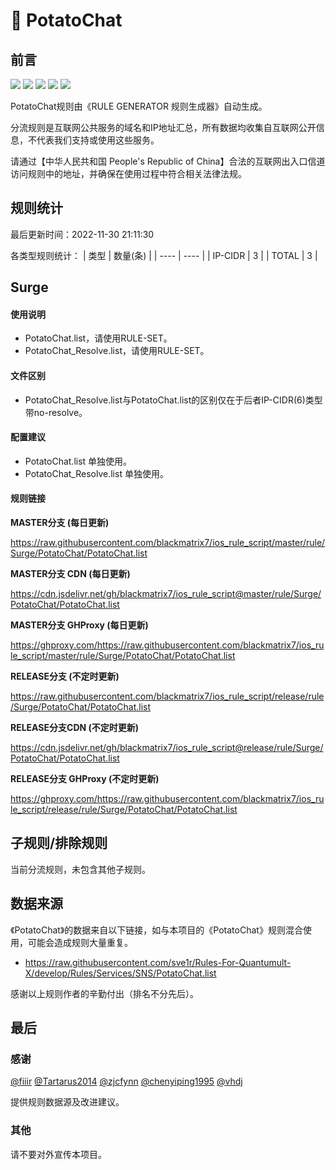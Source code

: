 # 🧸 PotatoChat

## 前言

![](https://shields.io/badge/-移除重复规则-ff69b4) ![](https://shields.io/badge/-DOMAIN与DOMAIN--SUFFIX合并-green) ![](https://shields.io/badge/-DOMAIN--SUFFIX间合并-critical) ![](https://shields.io/badge/-DOMAIN--SUFFIX与DOMAIN--KEYWORD合并-blue) ![](https://shields.io/badge/-IP--CIDR(6)合并-blueviolet) 

PotatoChat规则由《RULE GENERATOR 规则生成器》自动生成。

分流规则是互联网公共服务的域名和IP地址汇总，所有数据均收集自互联网公开信息，不代表我们支持或使用这些服务。

请通过【中华人民共和国 People's Republic of China】合法的互联网出入口信道访问规则中的地址，并确保在使用过程中符合相关法律法规。

## 规则统计

最后更新时间：2022-11-30 21:11:30

各类型规则统计：
| 类型 | 数量(条)  | 
| ---- | ----  |
| IP-CIDR | 3  | 
| TOTAL | 3  | 


## Surge 

#### 使用说明
- PotatoChat.list，请使用RULE-SET。
- PotatoChat_Resolve.list，请使用RULE-SET。

#### 文件区别
- PotatoChat_Resolve.list与PotatoChat.list的区别仅在于后者IP-CIDR(6)类型带no-resolve。

#### 配置建议
- PotatoChat.list 单独使用。
- PotatoChat_Resolve.list 单独使用。

#### 规则链接
**MASTER分支 (每日更新)**

https://raw.githubusercontent.com/blackmatrix7/ios_rule_script/master/rule/Surge/PotatoChat/PotatoChat.list

**MASTER分支 CDN (每日更新)**

https://cdn.jsdelivr.net/gh/blackmatrix7/ios_rule_script@master/rule/Surge/PotatoChat/PotatoChat.list

**MASTER分支 GHProxy (每日更新)**

https://ghproxy.com/https://raw.githubusercontent.com/blackmatrix7/ios_rule_script/master/rule/Surge/PotatoChat/PotatoChat.list

**RELEASE分支 (不定时更新)**

https://raw.githubusercontent.com/blackmatrix7/ios_rule_script/release/rule/Surge/PotatoChat/PotatoChat.list

**RELEASE分支CDN (不定时更新)**

https://cdn.jsdelivr.net/gh/blackmatrix7/ios_rule_script@release/rule/Surge/PotatoChat/PotatoChat.list

**RELEASE分支 GHProxy (不定时更新)**

https://ghproxy.com/https://raw.githubusercontent.com/blackmatrix7/ios_rule_script/release/rule/Surge/PotatoChat/PotatoChat.list

## 子规则/排除规则


当前分流规则，未包含其他子规则。

## 数据来源

《PotatoChat》的数据来自以下链接，如与本项目的《PotatoChat》规则混合使用，可能会造成规则大量重复。

- https://raw.githubusercontent.com/sve1r/Rules-For-Quantumult-X/develop/Rules/Services/SNS/PotatoChat.list


感谢以上规则作者的辛勤付出（排名不分先后）。

## 最后

### 感谢

[@fiiir](https://github.com/fiiir) [@Tartarus2014](https://github.com/Tartarus2014) [@zjcfynn](https://github.com/zjcfynn) [@chenyiping1995](https://github.com/chenyiping1995) [@vhdj](https://github.com/vhdj)

提供规则数据源及改进建议。

### 其他

请不要对外宣传本项目。